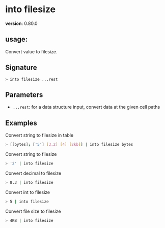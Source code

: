 # into filesize

**version**: 0.80.0

## **usage**:

Convert value to filesize.

## Signature

`> into filesize ...rest`

## Parameters

- `...rest`: for a data structure input, convert data at the given cell paths

## Examples

Convert string to filesize in table

```bash
> [[bytes]; ['5'] [3.2] [4] [2kb]] | into filesize bytes
```

Convert string to filesize

```bash
> '2' | into filesize
```

Convert decimal to filesize

```bash
> 8.3 | into filesize
```

Convert int to filesize

```bash
> 5 | into filesize
```

Convert file size to filesize

```bash
> 4KB | into filesize
```
